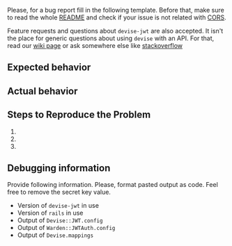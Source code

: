 Please, for a bug report fill in the following template. Before that, make sure to read the whole [README](https://github.com/waiting-for-dev/devise-jwt/blob/master/README.md) and check if your issue is not related with [CORS](https://github.com/waiting-for-dev/devise-jwt#model-configuration).

Feature requests and questions about `devise-jwt` are also accepted. It isn't the place for generic questions about using `devise` with an API. For that, read our [wiki page](https://github.com/waiting-for-dev/devise-jwt/wiki/Configuring-devise-for-APIs) or ask somewhere else like [stackoverflow](https://stackoverflow.com/)

## Expected behavior

## Actual behavior

## Steps to Reproduce the Problem

1.
2.
3.

## Debugging information

Provide following information. Please, format pasted output as code. Feel free to remove the secret key value.

- Version of `devise-jwt` in use
- Version of `rails` in use
- Output of `Devise::JWT.config`
- Output of `Warden::JWTAuth.config`
- Output of `Devise.mappings`
